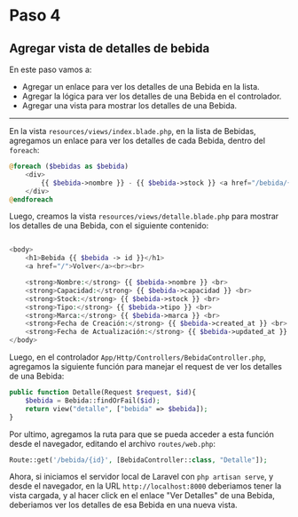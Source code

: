 # Paso 4
## Agregar vista de detalles de bebida

En este paso vamos a:
* Agregar un enlace para ver los detalles de una Bebida en la lista.
* Agregar la lógica para ver los detalles de una Bebida en el controlador.
* Agregar una vista para mostrar los detalles de una Bebida.

<hr>

En la vista `resources/views/index.blade.php`, en la lista de Bebidas, agregamos un enlace para ver los detalles de cada Bebida, dentro del `foreach`:
```php
@foreach ($bebidas as $bebida)
    <div>
        {{ $bebida->nombre }} - {{ $bebida->stock }} <a href="/bebida/{{ $bebida->id }}">Ver Detalles</a> <br>
    </div>
@endforeach
 ```
Luego, creamos la vista `resources/views/detalle.blade.php` para mostrar los detalles de una Bebida, con el siguiente contenido:

```php

<body>
    <h1>Bebida {{ $bebida -> id }}</h1>  
    <a href="/">Volver</a><br><br>

    <strong>Nombre:</strong> {{ $bebida->nombre }} <br>
    <strong>Capacidad:</strong> {{ $bebida->capacidad }} <br>
    <strong>Stock:</strong> {{ $bebida->stock }} <br>
    <strong>Tipo:</strong> {{ $bebida->tipo }} <br>
    <strong>Marca:</strong> {{ $bebida->marca }} <br>
    <strong>Fecha de Creación:</strong> {{ $bebida->created_at }} <br>
    <strong>Fecha de Actualización:</strong> {{ $bebida->updated_at }} <br>
</body>

``` 

Luego, en el controlador `App/Http/Controllers/BebidaController.php`, agregamos la siguiente función para manejar el request de ver los detalles de una Bebida:

```php
public function Detalle(Request $request, $id){
    $bebida = Bebida::findOrFail($id); 
    return view("detalle", ["bebida" => $bebida]);
}
```

Por ultimo, agregamos la ruta para que se pueda acceder a esta función desde el navegador, editando el archivo `routes/web.php`:

```php
Route::get('/bebida/{id}', [BebidaController::class, "Detalle"]);
``` 
Ahora, si iniciamos el servidor local de Laravel con `php artisan serve`, y desde el navegador, en la URL `http://localhost:8000` deberiamos tener la vista cargada, y al hacer click en el enlace "Ver Detalles" de una Bebida, deberiamos ver los detalles de esa Bebida en una nueva vista.
